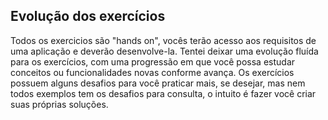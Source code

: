 ## Evolução dos exercícios
Todos os exercicios são "hands on", vocês terão acesso aos requisitos de uma aplicação e deverão desenvolve-la.
Tentei deixar uma evolução fluída para os exercícios, com uma progressão em que você possa estudar conceitos ou funcionalidades novas conforme avança. Os exercícios possuem alguns desafios para você praticar mais, se desejar, mas nem todos exemplos tem os desafios para consulta, o intuito é fazer você criar suas próprias soluções.